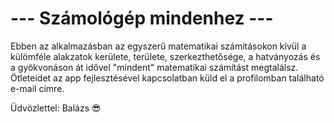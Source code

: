 # --- Számológép mindenhez ---

Ebben az alkalmazásban az egyszerű matematikai számításokon kívül a külömféle alakzatok kerülete, területe, szerkezthetősége, a hatványozás és a gyökvonáson át idővel "mindent" matematikai számítást megtalálsz. Ötleteidet az app fejlesztésével kapcsolatban küld el a profilomban található e-mail címre. 

Üdvözlettel: Balázs 😎

